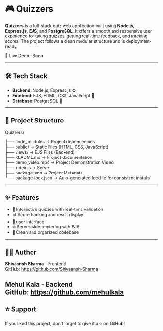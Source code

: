 # 🎮 Quizzers

**Quizzers** is a full-stack quiz web application built using **Node.js**, **Express.js**, **EJS**, and **PostgreSQL**. It offers a smooth and responsive user experience for taking quizzes, getting real-time feedback, and tracking scores. The project follows a clean modular structure and is deployment-ready.

🔗 Live Demo: Soon

---

## 🛠️ Tech Stack

- **Backend**: Node.js, Express.js ⚙️  
- **Frontend**: EJS, HTML, CSS, JavaScript 🎨  
- **Database**: PostgreSQL 🐘

---


## 📁 Project Structure

Quizzers/

├── node_modules             → Project dependencies  
├── public/                  → Static Files (HTML, CSS, JavaScript)  
├── views/                   → EJS Files (Backend)  
├── README.md                → Project documentation  
├── demo_video.mp4           → Project Demonstration Video  
├── index.js                 → Server  
├── package.json             → Project Metadata    
└── package-lock.json        → Auto-generated lockfile for consistent installs  


---

## ✨ Features

- 🎯 Interactive quizzes with real-time validation  
- 📊 Score tracking and result display  
- 📱   user interface  
- 🌐 Server-side rendering with EJS  
- 📂 Clean and organized codebase 

---



## 👨‍💻 Author

**Shivaansh Sharma**  - Frontend   
GitHub: https://github.com/Shivaansh-Sharma

**Mehul Kala** - Backend   
GitHub: https://github.com/mehulkala
---

## ⭐ Support

If you liked this project, don’t forget to give it a ⭐ on GitHub!
